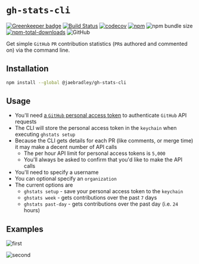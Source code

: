 # `gh-stats-cli`

[![Greenkeeper badge](https://badges.greenkeeper.io/jaebradley/gh-stats-cli.svg)](https://greenkeeper.io/)
[![Build Status](https://travis-ci.org/jaebradley/gh-stats-cli.svg?branch=master)](https://travis-ci.org/jaebradley/gh-stats-cli)
[![codecov](https://codecov.io/gh/jaebradley/gh-stats-cli/branch/master/graph/badge.svg)](https://codecov.io/gh/jaebradley/gh-stats-cli)
[![npm](https://img.shields.io/npm/v/@jaebradley/gh-stats-cli.svg)](https://www.npmjs.com/package/@jaebradley/gh-stats-cli)
![npm bundle size](https://img.shields.io/bundlephobia/minzip/@jaebradley/gh-stats-cli)
[![npm-total-downloads](https://img.shields.io/npm/dt/@jaebradley/gh-stats-cli.svg)](https://www.npmjs.com/package/@jaebradley/gh-stats-cli)
![GitHub](https://img.shields.io/github/license/jaebradley/gh-stats-cli)

Get simple `GitHub` `PR` contribution statistics (`PR`s authored and commented on) via the command line.

## Installation

```bash
npm install --global @jaebradley/gh-stats-cli
```

## Usage

* You'll need [a `GitHub` personal access token](https://help.github.com/articles/creating-a-personal-access-token-for-the-command-line/) to authenticate `GitHub` API requests
* The CLI will store the personal access token in the `keychain` when executing `ghstats setup`
* Because the CLI gets details for each PR (like comments, or merge time) it may make a decent number of API calls
  * The per hour API limit for personal access tokens is `5,000`
  * You'll always be asked to confirm that you'd like to make the API calls
* You'll need to specify a username
* You can optional specify an `organization`
* The current options are
  * `ghstats setup` - save your personal access token to the `keychain`
  * `ghstats week` - gets contributions over the past `7` days
  * `ghstats past-day` - gets contributions over the past day (i.e. `24` hours)

## Examples

![first](https://imgur.com/uUdwHUs.png)

![second](https://imgur.com/j15lN3e.png)
